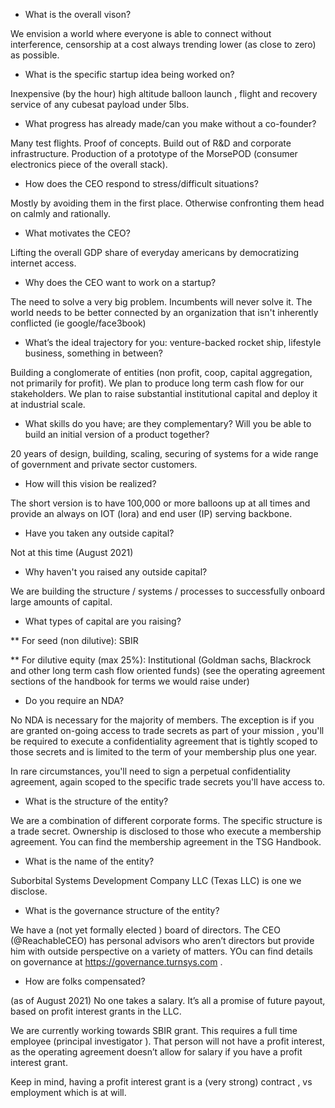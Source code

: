 
* What is the overall vison?

We envision a world where everyone is able to connect without interference, censorship at a cost always trending lower (as close to zero) as possible.

* What is the specific startup idea being worked on?

Inexpensive (by the hour) high altitude balloon launch , flight and recovery service of any cubesat payload under 5lbs.

* What progress has already made/can you make without a co-founder?

Many test flights. Proof of concepts. Build out of R&D and corporate infrastructure. Production of a prototype of the MorsePOD (consumer electronics piece of the
overall stack).

* How does the CEO respond to stress/difficult situations?

Mostly by avoiding them in the first place. Otherwise confronting them head on calmly and rationally.

* What motivates the CEO?

Lifting the overall GDP share of everyday americans by democratizing internet access.

* Why does the CEO want to work on a startup?

The need to solve a very big problem. Incumbents will never solve it. The world needs to be better connected by an organization that isn't inherently 
conflicted (ie google/face3book)

* What’s the ideal trajectory for you: venture-backed rocket ship, lifestyle business, something in between?

Building a conglomerate of entities (non profit, coop, capital aggregation, not primarily for profit). We plan to produce long term cash flow for our stakeholders. We plan to raise substantial institutional capital and deploy it at industrial scale.

* What skills do you have; are they complementary? Will you be able to build an initial version of a product together?

20 years of design, building, scaling, securing of systems for a wide range of government and private sector customers.

* How will this vision be realized?

The short version is to have 100,000 or more balloons up at all times and provide an always on IOT (lora) and end user (IP) serving backbone.

* Have you taken any outside capital?

Not at this time (August 2021)

* Why haven't you raised any outside capital?

We are building the structure / systems / processes to successfully onboard large amounts of capital.

* What types of capital are you raising?

** For seed (non dilutive): SBIR

** For dilutive equity (max 25%): Institutional (Goldman sachs, Blackrock and other long term cash flow oriented funds) (see the operating agreement sections of the
handbook for terms we would raise under)

* Do you require an NDA?

No NDA is necessary for the majority of members. The exception is if you are granted on-going access to trade secrets as part of your mission , you'll be required to execute a confidentiality agreement that is tightly scoped to those secrets and is limited to the term of your membership plus one year.

In rare circumstances, you'll need to sign a perpetual confidentiality agreement, again scoped to the specific trade secrets you'll have access to.

* What is the structure of the entity?

We are a combination of different corporate forms. The specific structure is a trade secret. Ownership is disclosed to those who execute a membership agreement. You can find the membership agreement in the TSG Handbook.

* What is the name of the entity?

Suborbital Systems Development Company LLC (Texas LLC) is one we disclose.

* What is the governance structure of the entity?

We have a (not yet formally elected ) board of directors. The CEO (@ReachableCEO) has personal advisors who aren’t directors but provide him with outside perspective on a variety of matters. YOu can find details on governance at <https://governance.turnsys.com> .

* How are folks compensated?

(as of August 2021) No one takes a salary. It’s all a promise of future payout, based on profit interest grants in the LLC.

We are currently working towards SBIR grant. This requires a full time employee (principal investigator ). That person will not have a profit interest, as the operating agreement doesn’t allow for salary if you have a profit interest grant.  

Keep in mind, having a profit interest grant is a (very strong) contract , vs employment which is at will.

